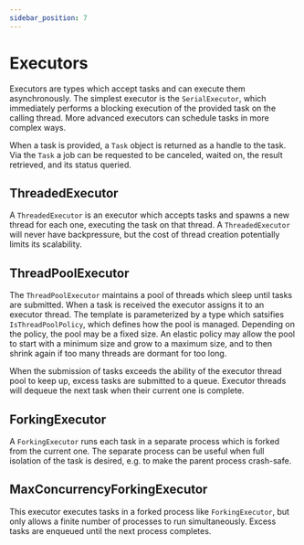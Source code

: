 ```yaml
---
sidebar_position: 7
---
```


# Executors

Executors are types which accept tasks and can execute them asynchronously. The simplest executor is the
`SerialExecutor`, which immediately performs a blocking execution of the provided task on the calling thread. More
advanced executors can schedule tasks in more complex ways.

When a task is provided, a `Task` object is returned as a handle to the task. Via the `Task` a job can be requested to
be canceled, waited on, the result retrieved, and its status queried.

## ThreadedExecutor

A `ThreadedExecutor` is an executor which accepts tasks and spawns a new thread for each one, executing the task on that
thread. A `ThreadedExecutor` will never have backpressure, but the cost of thread creation potentially limits its
scalability.

## ThreadPoolExecutor

The `ThreadPoolExecutor` maintains a pool of threads which sleep until tasks are submitted. When a task is received the
executor assigns it to an executor thread. The template is parameterized by a type which satsifies `IsThreadPoolPolicy`,
which defines how the pool is managed. Depending on the policy, the pool may be a fixed size. An elastic policy may
allow the pool to start with a minimum size and grow to a maximum size, and to then shrink again if too many threads are
dormant for too long.

When the submission of tasks exceeds the ability of the executor thread pool to keep up, excess tasks are submitted to
a queue. Executor threads will dequeue the next task when their current one is complete.

## ForkingExecutor

A `ForkingExecutor` runs each task in a separate process which is forked from the current one. The separate process can
be useful when full isolation of the task is desired, e.g. to make the parent process crash-safe.

## MaxConcurrencyForkingExecutor

This executor executes tasks in a forked process like `ForkingExecutor`, but only allows a finite number of processes to
run simultaneously. Excess tasks are enqueued until the next process completes.
